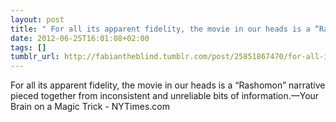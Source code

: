 ```yaml
---
layout: post
title: " For all its apparent fidelity, the movie in our heads is a “Rashomon” narrative"
date: 2012-06-25T16:01:08+02:00
tags: []
tumblr_url: http://fabiantheblind.tumblr.com/post/25851867470/for-all-its-apparent-fidelity-the-movie-in-our
---
```

For all its apparent fidelity, the movie in our heads is a “Rashomon” narrative pieced together from inconsistent and unreliable bits of information.—Your Brain on a Magic Trick - NYTimes.com

